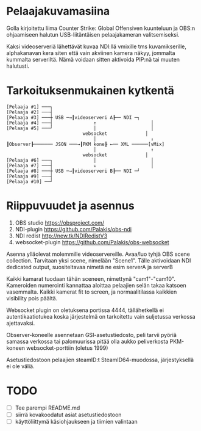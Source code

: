 # Pelaajakuvamasiina
Golla kirjoitettu liima Counter Strike: Global Offensiven kuunteluun ja OBS:n ohjaamiseen halutun USB-liitäntäisen pelaajakameran valitsemiseksi.

Kaksi videoserveriä lähettävät kuvaa NDI:llä vmixille tms kuvamikserille, alphakanavan kera siten että vain akviinen kamera näkyy, jommalta kummalta serveriltä. Nämä voidaan sitten aktivoida PIP:nä tai muuten halutusti.

# Tarkoituksenmukainen kytkentä
```
[Pelaaja #1] ───┐
[Pelaaja #2] ───┤
[Pelaaja #3] ───┼ USB ─→┃videoserveri A┠── NDI ─┐
[Pelaaja #4] ───┤               ↑                    │
[Pelaaja #5] ───┘               │                    │
                            websocket              │
                                │                    ↓
┃Observer┠─────── JSON ───→┃PKM kone┠ ←── XML ──────[vMix]
                                │                    ↑
                            websocket              │
[Pelaaja #6] ───┐               │                    │
[Pelaaja #7] ───┤               ↓                    │
[Pelaaja #8] ───┼ USB ─→┃videoserveri B┠── NDI ─┘
[Pelaaja #9] ───┤
[Pelaaja #10] ──┘
```

# Riippuvuudet ja asennus
1. OBS studio https://obsproject.com/
2. NDI-plugin https://github.com/Palakis/obs-ndi
3. NDI redist http://new.tk/NDIRedistV3
4. websocket-plugin https://github.com/Palakis/obs-websocket

Asenna ylläolevat molemmille videoservereille. Avaa/luo tyhjä OBS scene collection. Tarvitaan yksi scene, nimelään "Scene1". Tälle aktivoidaan NDI dedicated output, suositeltavaa nimetä ne esim serverA ja serverB

Kaikki kamarat tuodaan tähän sceneen, nimettynä "cam1"-"cam10". Kameroiden numerointi kannattaa aloittaa pelaajien selän takaa katsoen vasemmalta. Kaikki kamerat fit to screen, ja normaalitilassa kaikkien visibility pois päältä.

Websocket plugin on oletuksena portissa 4444, tällähetkellä ei autentikaatiotukea koska järjestelmä on tarkoitettu vain suljetussa verkossa ajettavaksi.

Observer-koneelle asennetaan GSI-asetustiedosto, peli tarvii pyöriä samassa verkossa tai palomuurissa pitää olla aukko peliverkosta PKM-koneen websocket-porttiin (oletus 1999)

Asetustiedostoon pelaajien steamID:t SteamID64-muodossa, järjestyksellä ei ole väliä.

# TODO
- [ ] Tee parempi README.md
- [ ] siirrä kovakoodatut asiat asetustiedostoon
- [ ] käyttöliittymä käsiohjaukseen ja tiimien valintaan
